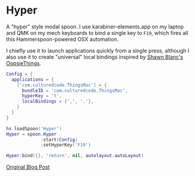 # Hyper

A "hyper" style modal spoon. I use karabiner-elements.app on my laptop and QMK
on my mech keyboards to bind a single key to `F19`, which fires all this
Hammerspoon-powered OSX automation.

I chiefly use it to launch applications quickly from a single press, although I
also use it to create "universal" local bindings inspired by [Shawn Blanc's
OopsieThings](https://thesweetsetup.com/oopsiethings-applescript-for-things-on-mac/).

```lua
Config = {
  applications = {
    ['com.culturedcode.ThingsMac'] = {
      bundleID = 'com.culturedcode.ThingsMac',
      hyperKey = 't',
      localBindings = {',', '.'},
    }
  }
}

hs.loadSpoon('Hyper')
Hyper = spoon.Hyper
             :start(Config)
             :setHyperKey('F19')

Hyper:bind({}, 'return', nil, autolayout.autoLayout)
```

[Original Blog Post](http://evantravers.com/articles/2020/06/08/hammerspoon-a-better-better-hyper-key/)
